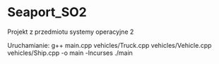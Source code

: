 # Seaport_SO2
Projekt z przedmiotu systemy operacyjne 2

Uruchamianie:
g++ main.cpp vehicles/Truck.cpp vehicles/Vehicle.cpp vehicles/Ship.cpp -o main -lncurses
./main

